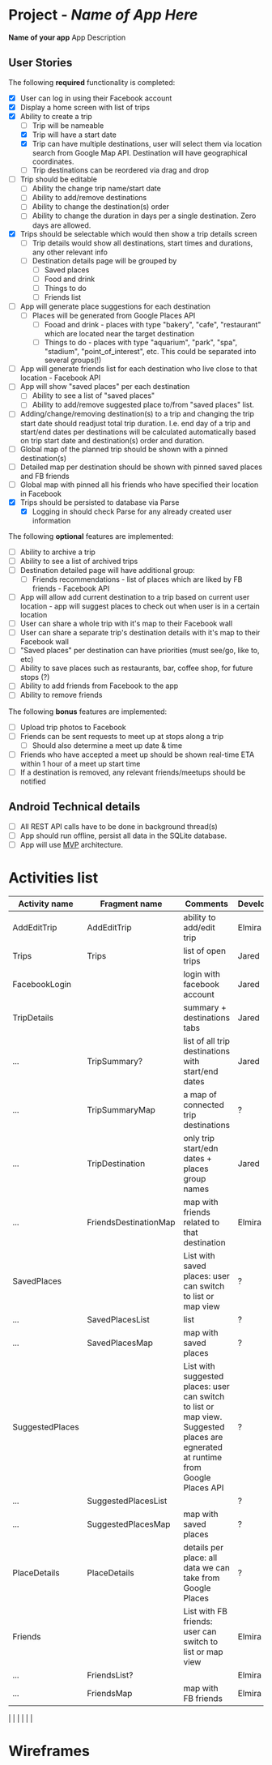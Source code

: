 # Project  - *Name of App Here*

**Name of your app** App Description

## User Stories

The following **required** functionality is completed:

* [x] User can log in using their Facebook account
* [x] Display a home screen with list of trips
* [x] Ability to create a trip
    * [ ] Trip will be nameable
    * [x] Trip will have a start date
    * [x] Trip can have multiple destinations, user will select them via location search from Google Map API. Destination will have geographical coordinates.
    * [ ] Trip destinations can be reordered via drag and drop
* [ ] Trip should be editable
    * [ ] Ability the change trip name/start date
    * [ ] Ability to add/remove destinations
    * [ ] Ability to change the destination(s) order 
    * [ ] Ability to change the duration in days per a single destination. Zero days are allowed.
* [x] Trips should be selectable which would then show a trip details screen
    * [ ] Trip details would show all destinations, start times and durations, any other relevant info
    * [ ] Destination details page will be grouped by
      * [ ] Saved places
      * [ ] Food and drink
      * [ ] Things to do
      * [ ] Friends list
* [ ] App will generate place suggestions for each destination
    * [ ] Places will be generated from Google Places API 
      * [ ] Fooad and drink - places with type "bakery", "cafe", "restaurant" which are located near the target destination
      * [ ] Things to do - places with type "aquarium", "park", "spa", "stadium", "point_of_interest", etc. This could be separated into several groups(!)       
* [ ] App will generate friends list for each destination who live close to that location - Facebook API
* [ ] App will show "saved places" per each destination    
    * [ ] Ability to see a list of "saved places"
    * [ ] Ability to add/remove suggested place to/from "saved places" list.
* [ ] Adding/change/removing destination(s) to a trip and changing the trip start date should readjust total trip duration. I.e. end day of a trip and start/end dates per destinations will be calculated automatically based on trip start date and destination(s) order and duration. 
* [ ] Global map of the planned trip should be shown with a pinned destination(s)
* [ ] Detailed map per destination should be shown with pinned saved places and FB friends
* [ ] Global map with pinned all his friends who have specified their location in Facebook
* [x] Trips should be persisted to database via Parse
    * [x] Logging in should check Parse for any already created user information

The following **optional** features are implemented:
    
* [ ] Ability to archive a trip
* [ ] Ability to see a list of archived trips
* [ ] Destination detailed page will have additional group:
   * [ ] Friends recommendations - list of places which are liked by FB friends - Facebook API
* [ ] App will allow add current destination to a trip based on current user location - app will suggest places to check out when user is in a certain location
* [ ] User can share a whole trip with it's map to their Facebook wall
* [ ] User can share a separate trip's destination details with it's map to their Facebook wall
* [ ] "Saved places" per destination can have priorities (must see/go, like to, etc)
* [ ] Ability to save places such as restaurants, bar, coffee shop, for future stops (?)
* [ ] Ability to add friends from Facebook to the app 
* [ ] Ability to remove friends

The following **bonus** features are implemented:
* [ ] Upload trip photos to Facebook
* [ ] Friends can be sent requests to meet up at stops along a trip
    * [ ] Should also determine a meet up date & time
* [ ] Friends who have accepted a meet up should be shown real-time ETA within 1 hour of a meet up start time
* [ ] If a destination is removed, any relevant friends/meetups should be notified 

## Android Technical details
* [ ] All REST API calls have to be done in background thread(s)
* [ ] App should  run offline, persist all data in the SQLite database.
* [ ] App will use [MVP](https://github.com/googlesamples/android-architecture/tree/todo-mvp-contentproviders/) architecture.

# Activities list

| Activity name | Fragment name | Comments | Developer | Status |
| ------------- | ------------- | ---------- | ---------- | ----- | 
| AddEditTrip | AddEditTrip | ability to add/edit trip | Elmira | 80% done |
| Trips | Trips | list of open trips | Jared | In Progress |
| FacebookLogin |  | login with facebook account | Jared | 95% done |
| TripDetails| | summary + destinations tabs | Jared | In Progress |
| ... | TripSummary? | list of all trip destinations with start/end dates | Jared | In Progress |
| ... | TripSummaryMap | a map of connected trip destinations | ? | |
| ... | TripDestination | only trip start/edn dates + places group names | Jared | In Progress |
| ... | FriendsDestinationMap | map with friends related to that destination | Elmira | |
| SavedPlaces |  | List with saved places: user can switch to list or map view | ? |  |
| ... | SavedPlacesList | list | ? |  |
| ... | SavedPlacesMap | map with saved places | ? |  |
| SuggestedPlaces |  | List with suggested places: user can switch to list or map view. Suggested places are egnerated at runtime from Google Places API | ? |  |
| ... | SuggestedPlacesList |  | ? |  |
| ... | SuggestedPlacesMap | map with saved places | ? |  |
| PlaceDetails | PlaceDetails | details per place: all data we can take from Google Places | ? |  |
| Friends |  | List with FB friends: user can switch to list or map view | Elmira | In progress |
| ... | FriendsList? |  | Elmira |  |
| ... | FriendsMap | map with FB friends | Elmira | In progress |

|  |  |  |  |  |

# Wireframes

<img src="https://github.com/DroidDevs/trip-planner/blob/master/page1-3.png"  title="" />
<img src="https://github.com/DroidDevs/trip-planner/blob/master/pages%204-6.png"  title="" />
<img src="https://github.com/DroidDevs/trip-planner/blob/master/pages7-9.png"  title="" />



